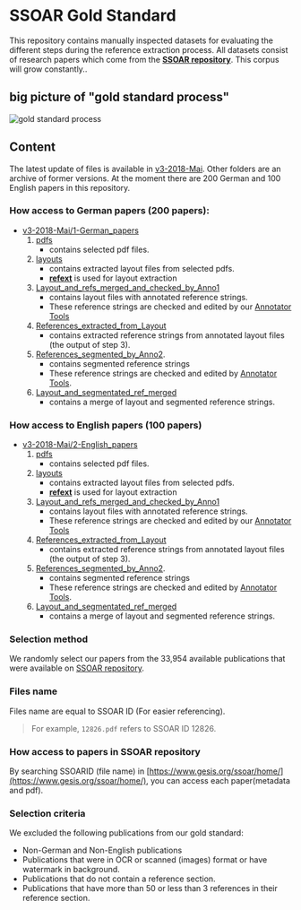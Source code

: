 # SSOAR Gold Standard
This repository contains manually inspected datasets for evaluating the different steps during the reference extraction process. 
All datasets consist of research papers which come from the **[SSOAR repository](http://www.ssoar.info/)**. 
This corpus will grow constantly..

## big picture of "gold standard process"
![gold standard process](https://github.com/exciteproject/ssoar-gold-standard/blob/master/v3-2018-Mai/goldstandard-process.PNG "gold standard process")

## Content
The latest update of files is available in [v3-2018-Mai](https://github.com/exciteproject/ssoar-gold-standard/tree/master/v3-2018-Mai). Other folders are an archive of former versions.
At the moment there are 200 German and 100 English papers in this repository.
### How access to German papers (200 papers):
* [v3-2018-Mai/1-German_papers](v3-2018-Mai/1-German_papers)
    1. [pdfs](v3-2018-Mai/1-German_papers/1-pdfs)
        * contains selected pdf files.
    2. [layouts](v3-2018-Mai/1-German_papers/2-layouts)
        * contains extracted layout files from selected pdfs.
        * **[refext](https://github.com/exciteproject/refext)** is used for layout extraction
    3. [Layout_and_refs_merged_and_checked_by_Anno1](v3-2018-Mai/1-German_papers/3-Layout_and_refs_merged_and_checked_by_Anno1)
        * contains layout files with annotated reference strings.
        * These reference strings are checked and edited by our [Annotator Tools](https://github.com/exciteproject/Annotator_tool/tree/master/Annotatortool1)
    4. [References_extracted_from_Layout](v3-2018-Mai/1-German_papers/4-References_extracted_from_Layout)
        * contains extracted reference strings from annotated layout files (the output of step 3).
    5. [References_segmented_by_Anno2](v3-2018-Mai/1-German_papers/5-References_segmented_by_Anno2).
        * contains segmented reference strings 
        * These reference strings are checked and edited by [Annotator Tools](https://github.com/exciteproject/Annotator_tool/tree/master/Annotatortool2).
    6. [Layout_and_segmentated_ref_merged](v3-2018-Mai/1-German_papers/6-Layout_and_segmentated_ref_merged)
        * contains a merge of layout and segmented reference strings.

### How access to English papers (100 papers)
* [v3-2018-Mai/2-English_papers](v3-2018-Mai/2-English_papers)
    1. [pdfs](v3-2018-Mai/2-English_papers/1-pdfs)
        * contains selected pdf files.
    2. [layouts](v3-2018-Mai/2-English_papers/2-layouts)
        * contains extracted layout files from selected pdfs.
        * **[refext](https://github.com/exciteproject/refext)** is used for layout extraction
    3. [Layout_and_refs_merged_and_checked_by_Anno1](v3-2018-Mai/2-English_papers/3-Layout_and_refs_merged_and_checked_by_Anno1)
        * contains layout files with annotated reference strings.
        * These reference strings are checked and edited by our [Annotator Tools](https://github.com/exciteproject/Annotator_tool/tree/master/Annotatortool1)
    4. [References_extracted_from_Layout](v3-2018-Mai/2-English_papers/4-References_extracted_from_Layout)
        * contains extracted reference strings from annotated layout files (the output of step 3).
    5. [References_segmented_by_Anno2](v3-2018-Mai/2-English_papers/5-References_segmented_by_Anno2).
        * contains segmented reference strings 
        * These reference strings are checked and edited by [Annotator Tools](https://github.com/exciteproject/Annotator_tool/tree/master/Annotatortool2).
    6. [Layout_and_segmentated_ref_merged](v3-2018-Mai/2-English_papers/6-Layout_and_segmentated_ref_merged)
        * contains a merge of layout and segmented reference strings.
        
### Selection method
We randomly select our papers from the 33,954 available publications that were available on [SSOAR repository](http://www.ssoar.info/).
### Files name
Files name are equal to SSOAR ID (For easier referencing).
> For example, ``12826.pdf`` refers to SSOAR ID 12826.
### How access to papers in SSOAR repository
By searching SSOARID (file name) in [https://www.gesis.org/ssoar/home/](https://www.gesis.org/ssoar/home/), you can access each paper(metadata and pdf).
### Selection criteria
We excluded the following publications from our gold standard:

* Non-German and Non-English publications
* Publications that were in OCR or scanned (images) format or have watermark in background.
* Publications that do not contain a reference section.
* Publications that have more than 50 or less than 3 references in their reference section.
